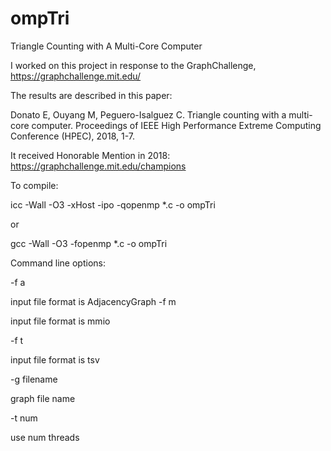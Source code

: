# ompTri
Triangle Counting with A Multi-Core Computer

I worked on this project in response to the GraphChallenge, https://graphchallenge.mit.edu/

The results are described in this paper:

Donato E, Ouyang M, Peguero-Isalguez C.  Triangle counting with a multi-core computer.  Proceedings of IEEE High Performance Extreme Computing Conference (HPEC), 2018, 1-7.

It received Honorable Mention in 2018: https://graphchallenge.mit.edu/champions

To compile:

  icc -Wall -O3 -xHost -ipo -qopenmp *.c -o ompTri

or

gcc -Wall -O3 -fopenmp *.c -o ompTri

Command line options:

-f a

  input file format is AdjacencyGraph
-f m

  input file format is mmio

-f t

  input file format is tsv

-g filename

  graph file name

-t num

  use num threads
